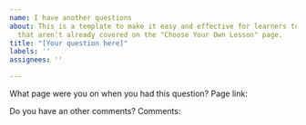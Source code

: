 ```yaml
---
name: I have another questions
about: This is a template to make it easy and effective for learners to ask questions
  that aren't already covered on the "Choose Your Own Lesson" page.
title: "[Your question here]"
labels: ''
assignees: ''

---
```


What page were you on when you had this question?
Page link: 

Do you have an other comments?
Comments:
